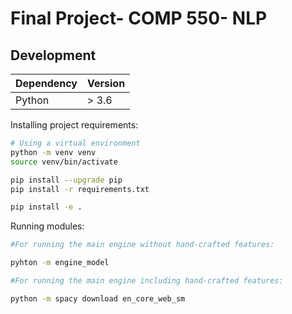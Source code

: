 # Final Project- COMP 550- NLP
## Development
|Dependency | Version|
|------------|-------|
|Python | > 3.6|

Installing project requirements:

```bash
# Using a virtual environment
python -m venv venv
source venv/bin/activate

pip install --upgrade pip
pip install -r requirements.txt

pip install -e .
```

Running modules:


```bash
#For running the main engine without hand-crafted features:

pyhton -m engine_model
```
```bash
#For running the main engine including hand-crafted features:

python -m spacy download en_core_web_sm
```


